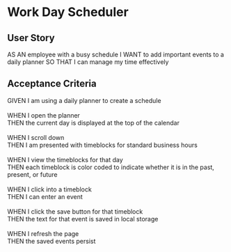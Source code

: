 # Work Day Scheduler

## User Story
AS AN employee with a busy schedule
I WANT to add important events to a daily planner
SO THAT I can manage my time effectively

## Acceptance Criteria
GIVEN I am using a daily planner to create a schedule<br><br>
WHEN I open the planner<br>
THEN the current day is displayed at the top of the calendar<br><br>
WHEN I scroll down<br>
THEN I am presented with timeblocks for standard business hours<br><br>
WHEN I view the timeblocks for that day<br>
THEN each timeblock is color coded to indicate whether it is in the past, present, or future<br><br>
WHEN I click into a timeblock<br>
THEN I can enter an event<br><br>
WHEN I click the save button for that timeblock<br>
THEN the text for that event is saved in local storage<br><br>
WHEN I refresh the page<br>
THEN the saved events persist<br>
